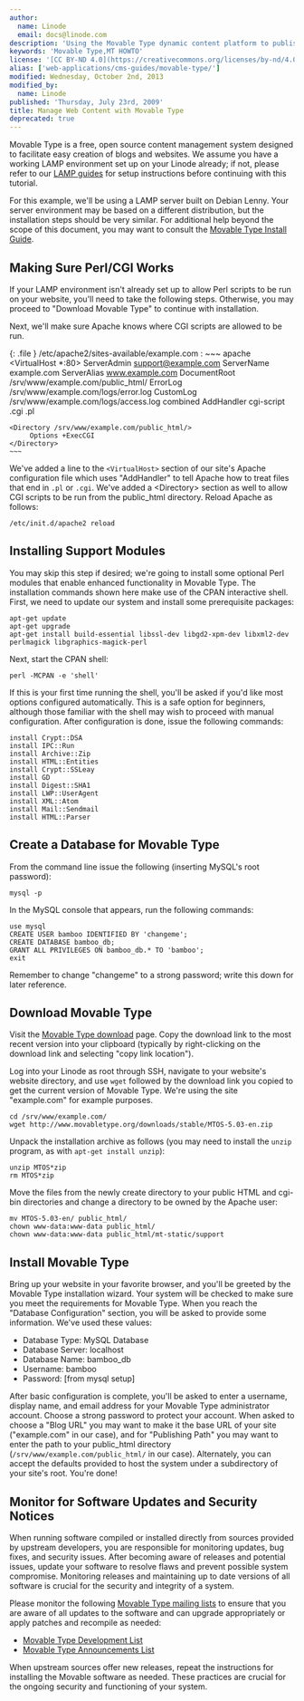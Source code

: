 ```yaml
---
author:
  name: Linode
  email: docs@linode.com
description: 'Using the Movable Type dynamic content platform to publish a website.'
keywords: 'Movable Type,MT HOWTO'
license: '[CC BY-ND 4.0](https://creativecommons.org/licenses/by-nd/4.0)'
alias: ['web-applications/cms-guides/movable-type/']
modified: Wednesday, October 2nd, 2013
modified_by:
  name: Linode
published: 'Thursday, July 23rd, 2009'
title: Manage Web Content with Movable Type
deprecated: true
---
```


Movable Type is a free, open source content management system designed to facilitate easy creation of blogs and websites. We assume you have a working LAMP environment set up on your Linode already; if not, please refer to our [LAMP guides](/docs/lamp-guides/) for setup instructions before continuing with this tutorial.

For this example, we'll be using a LAMP server built on Debian Lenny. Your server environment may be based on a different distribution, but the installation steps should be very similar. For additional help beyond the scope of this document, you may want to consult the [Movable Type Install Guide](http://www.movabletype.org/documentation/installation/).

Making Sure Perl/CGI Works
--------------------------

If your LAMP environment isn't already set up to allow Perl scripts to be run on your website, you'll need to take the following steps. Otherwise, you may proceed to "Download Movable Type" to continue with installation.

Next, we'll make sure Apache knows where CGI scripts are allowed to be run.

{: .file }
/etc/apache2/sites-available/example.com
:   ~~~ apache
    <VirtualHost *:80>
         ServerAdmin support@example.com
         ServerName example.com
         ServerAlias www.example.com
         DocumentRoot /srv/www/example.com/public_html/
         ErrorLog /srv/www/example.com/logs/error.log
         CustomLog /srv/www/example.com/logs/access.log combined
         AddHandler cgi-script .cgi .pl
    </VirtualHost>

    <Directory /srv/www/example.com/public_html/>
         Options +ExecCGI
    </Directory>
    ~~~

We've added a line to the `<VirtualHost>` section of our site's Apache configuration file which uses "AddHandler" to tell Apache how to treat files that end in `.pl` or `.cgi`. We've added a \<Directory\> section as well to allow CGI scripts to be run from the public\_html directory. Reload Apache as follows:

    /etc/init.d/apache2 reload

Installing Support Modules
--------------------------

You may skip this step if desired; we're going to install some optional Perl modules that enable enhanced functionality in Movable Type. The installation commands shown here make use of the CPAN interactive shell. First, we need to update our system and install some prerequisite packages:

    apt-get update
    apt-get upgrade
    apt-get install build-essential libssl-dev libgd2-xpm-dev libxml2-dev perlmagick libgraphics-magick-perl

Next, start the CPAN shell:

    perl -MCPAN -e 'shell'

If this is your first time running the shell, you'll be asked if you'd like most options configured automatically. This is a safe option for beginners, although those familiar with the shell may wish to proceed with manual configuration. After configuration is done, issue the following commands:

    install Crypt::DSA
    install IPC::Run
    install Archive::Zip
    install HTML::Entities
    install Crypt::SSLeay
    install GD
    install Digest::SHA1
    install LWP::UserAgent
    install XML::Atom
    install Mail::Sendmail
    install HTML::Parser

Create a Database for Movable Type
----------------------------------

From the command line issue the following (inserting MySQL's root password):

    mysql -p

In the MySQL console that appears, run the following commands:

    use mysql
    CREATE USER bamboo IDENTIFIED BY 'changeme';
    CREATE DATABASE bamboo_db;
    GRANT ALL PRIVILEGES ON bamboo_db.* TO 'bamboo';
    exit

Remember to change "changeme" to a strong password; write this down for later reference.

Download Movable Type
---------------------

Visit the [Movable Type download](http://www.movabletype.org/download.html) page. Copy the download link to the most recent version into your clipboard (typically by right-clicking on the download link and selecting "copy link location").

Log into your Linode as root through SSH, navigate to your website's website directory, and use `wget` followed by the download link you copied to get the current version of Movable Type. We're using the site "example.com" for example purposes.

    cd /srv/www/example.com/
    wget http://www.movabletype.org/downloads/stable/MTOS-5.03-en.zip

Unpack the installation archive as follows (you may need to install the `unzip` program, as with `apt-get install unzip`):

    unzip MTOS*zip
    rm MTOS*zip

Move the files from the newly create directory to your public HTML and cgi-bin directories and change a directory to be owned by the Apache user:

    mv MTOS-5.03-en/ public_html/
    chown www-data:www-data public_html/
    chown www-data:www-data public_html/mt-static/support

Install Movable Type
--------------------

Bring up your website in your favorite browser, and you'll be greeted by the Movable Type installation wizard. Your system will be checked to make sure you meet the requirements for Movable Type. When you reach the "Database Configuration" section, you will be asked to provide some information. We've used these values:

-   Database Type: MySQL Database
-   Database Server: localhost
-   Database Name: bamboo\_db
-   Username: bamboo
-   Password: [from mysql setup]

After basic configuration is complete, you'll be asked to enter a username, display name, and email address for your Movable Type administrator account. Choose a strong password to protect your account. When asked to choose a "Blog URL" you may want to make it the base URL of your site ("example.com" in our case), and for "Publishing Path" you may want to enter the path to your public\_html directory (`/srv/www/example.com/public_html/` in our case). Alternately, you can accept the defaults provided to host the system under a subdirectory of your site's root. You're done!

Monitor for Software Updates and Security Notices
-------------------------------------------------

When running software compiled or installed directly from sources provided by upstream developers, you are responsible for monitoring updates, bug fixes, and security issues. After becoming aware of releases and potential issues, update your software to resolve flaws and prevent possible system compromise. Monitoring releases and maintaining up to date versions of all software is crucial for the security and integrity of a system.

Please monitor the following [Movable Type mailing lists](http://www.movabletype.org/opensource/mailing-lists.html) to ensure that you are aware of all updates to the software and can upgrade appropriately or apply patches and recompile as needed:

-   [Movable Type Development List](http://www.sixapart.com/mailman/listinfo/mtos-dev)
-   [Movable Type Announcements List](http://app.sixapart.com/mailman/listinfo/mtos-announce)

When upstream sources offer new releases, repeat the instructions for installing the Movable software as needed. These practices are crucial for the ongoing security and functioning of your system.



